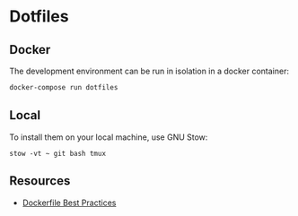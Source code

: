 # Dotfiles

## Docker

The development environment can be run in isolation in a docker container:

```bash
docker-compose run dotfiles
```

## Local

To install them on your local machine, use GNU Stow:

```
stow -vt ~ git bash tmux
```

## Resources

- [Dockerfile Best Practices](https://docs.docker.com/develop/develop-images/dockerfile_best-practices/)
